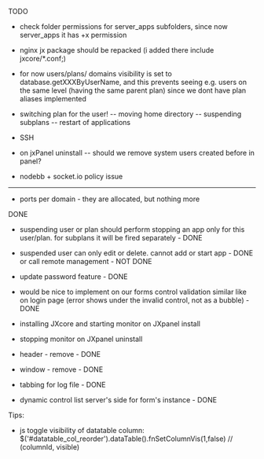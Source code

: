 

TODO

- check folder permissions for server_apps subfolders, since now server_apps it has +x permission

- nginx jx package should be repacked (i added there include jxcore/*.conf;)

- for now users/plans/ domains visibility is set to database.getXXXByUserName, and this prevents seeing  e.g. users on the same level (having the same parent plan)
    since we dont have plan aliases implemented

- switching plan for the user!
    -- moving home directory
    -- suspending subplans
    -- restart of applications

- SSH

- on jxPanel uninstall
    -- should we remove system users created before in panel?

- nodebb + socket.io policy issue

___

- ports per domain - they are allocated, but nothing more

DONE

- suspending user or plan should perform stopping an app only for this user/plan.
   for subplans it will be fired separately - DONE

- suspended user can only edit or delete. cannot add or start app - DONE
    or call remote management - NOT DONE

- update password feature - DONE

- would be nice to implement on our forms control validation similar like on login page
    (error shows under the invalid control, not as a bubble) - DONE

- installing JXcore and starting monitor on JXpanel install

- stopping monitor on JXpanel uninstall

- header - remove - DONE
- window - remove - DONE
- tabbing for log file - DONE
- dynamic control list server's side for form's instance - DONE


Tips:

- js toggle visibility of datatable column:
     $('#datatable_col_reorder').dataTable().fnSetColumnVis(1,false)  // (columnId, visible)